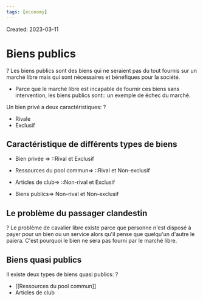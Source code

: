 ```yaml
---
tags: [economy] 
---
```

Created: 2023-03-11

# Biens publics
?
Les biens publics sont des biens qui ne seraient pas du tout fournis sur un marché libre mais qui sont nécessaires et bénéfiques pour la société.
<!--SR:!2023-03-14,1,190-->

- Parce que le marché libre est incapable de fournir ces biens sans intervention, les biens publics sont:: un exemple de échec du marché.
<!--SR:!2023-03-15,2,210-->

Un bien privé a deux caractéristiques:
?
- Rivale
- Exclusif
<!--SR:!2023-03-23,9,250-->

## Caractéristique de différents types de biens
- Bien privée => ::Rival et Exclusif
<!--SR:!2023-03-14,3,250-->
- Ressources du pool commun=> ::Rival et Non-exclusif
<!--SR:!2023-03-22,8,250-->
- Articles de club=> ::Non-rival et Exclusif
<!--SR:!2023-03-14,3,250-->
- Biens publics=> Non-rival et Non-exclusif

## Le problème du passager clandestin
?
Le problème de cavalier libre existe parce que personne n'est disposé à payer pour un bien ou un service alors qu'il pense que quelqu'un d'autre le paiera. C'est pourquoi le bien ne sera pas fourni par le marché libre.
<!--SR:!2023-03-14,3,250-->

## Biens quasi publics
Il existe deux types de biens quasi publics:
?
- [[Ressources du pool commun]]
- Articles de club
<!--SR:!2023-03-14,3,250-->


